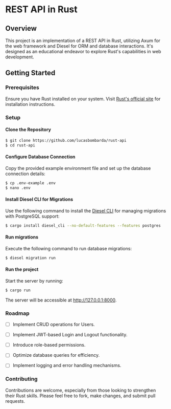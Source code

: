 # REST API in Rust
## Overview
This project is an implementation of a REST API in Rust, utilizing Axum for the web framework and Diesel for ORM and database interactions. It's designed as an educational endeavor to explore Rust's capabilities in web development.

## Getting Started

### Prerequisites
Ensure you have Rust installed on your system. Visit [Rust's official site](https://www.rust-lang.org/) for installation instructions.

### Setup

#### Clone the Repository
```bash
$ git clone https://github.com/lucasbombarda/rust-api
$ cd rust-api
```

#### Configure Database Connection
Copy the provided example environment file and set up the database connection details:
```bash
$ cp .env-example .env
$ nano .env
```

#### Install Diesel CLI for Migrations
Use the following command to install the [Diesel CLI](https://diesel.rs/guides/getting-started) for managing migrations with PostgreSQL support:
```bash
$ cargo install diesel_cli --no-default-features --features postgres
```
#### Run migrations
Execute the following command to run database migrations:
```bash
$ diesel migration run
```

#### Run the project
Start the server by running:

```bash
$ cargo run
```

The server will be accessible at http://127.0.0.1:8000.


### Roadmap
- [ ] Implement CRUD operations for Users.
- [ ] Implement JWT-based Login and Logout functionality.
- [ ] Introduce role-based permissions.
- [ ] Optimize database queries for efficiency.
- [ ] Implement logging and error handling mechanisms.


### Contributing
Contributions are welcome, especially from those looking to strengthen their Rust skills. Please feel free to fork, make changes, and submit pull requests.